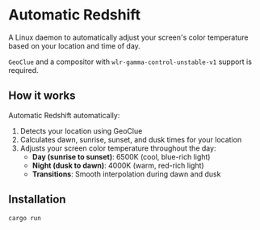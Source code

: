 # Automatic Redshift

A Linux daemon to automatically adjust your screen's color temperature based on your location and time of day.

`GeoClue` and a compositor with `wlr-gamma-control-unstable-v1` support is required.

## How it works

Automatic Redshift automatically:
1. Detects your location using GeoClue
2. Calculates dawn, sunrise, sunset, and dusk times for your location
3. Adjusts your screen color temperature throughout the day:
   - **Day (sunrise to sunset)**: 6500K (cool, blue-rich light)
   - **Night (dusk to dawn)**: 4000K (warm, red-rich light)
   - **Transitions**: Smooth interpolation during dawn and dusk

## Installation

```bash
cargo run
```
